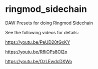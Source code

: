# ringmod_sidechain
DAW Presets for doing Ringmod Sidechain

See the following videos for details:

https://youtu.be/PeUD20tGxKY

https://youtu.be/R6iOPs8Ol2o

https://youtu.be/OzLEwdcDXWo

